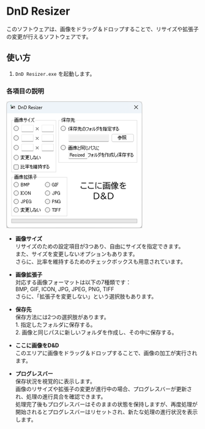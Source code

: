 # DnD Resizer

このソフトウェアは、画像をドラッグ＆ドロップすることで、リサイズや拡張子の変更が行えるソフトウェアです。

## 使い方

1. `DnD Resizer.exe` を起動します。

### 各項目の説明
![DnD Resizer UI](https://github.com/Kukiyomenai/Release-DnD_Resizer/blob/main/README/image1.png)

- **画像サイズ**  
  リサイズのための設定項目が3つあり、自由にサイズを指定できます。  
  また、サイズを変更しないオプションもあります。  
  さらに、比率を維持するためのチェックボックスも用意されています。

- **画像拡張子**  
  対応する画像フォーマットは以下の7種類です：  
  BMP, GIF, ICON, JPG, JPEG, PNG, TIFF  
  さらに、「拡張子を変更しない」という選択肢もあります。

- **保存先**  
  保存方法には2つの選択肢があります。  
  1\. 指定したフォルダに保存する。  
  2\. 画像と同じパスに新しいフォルダを作成し、その中に保存する。

- **ここに画像をD&D**  
  このエリアに画像をドラッグ＆ドロップすることで、画像の加工が実行されます。

- **プログレスバー**  
  保存状況を視覚的に表示します。  
  画像のリサイズや拡張子の変更が進行中の場合、プログレスバーが更新され、処理の進行具合を確認できます。  
  処理完了後もプログレスバーはそのままの状態を保持しますが、再度処理が開始されるとプログレスバーはリセットされ、新たな処理の進行状況を表示します。
